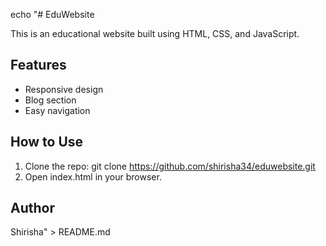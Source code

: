 echo "# EduWebsite

This is an educational website built using HTML, CSS, and JavaScript.

## Features
- Responsive design
- Blog section
- Easy navigation

## How to Use
1. Clone the repo:
   git clone https://github.com/shirisha34/eduwebsite.git
2. Open index.html in your browser.

## Author
Shirisha" > README.md
